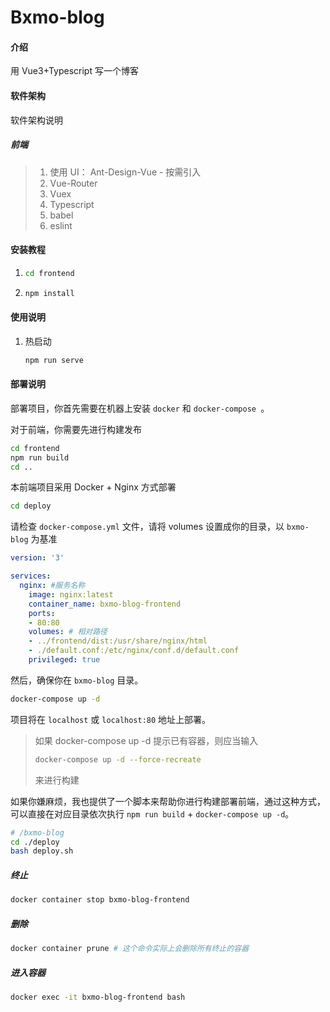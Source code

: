 # Bxmo-blog

#### 介绍
用 Vue3+Typescript 写一个博客

#### 软件架构

软件架构说明

##### 前端

> 1. 使用 UI： Ant-Design-Vue - 按需引入
> 2. Vue-Router
> 3. Vuex
> 4. Typescript
> 5. babel
> 6. eslint


#### 安装教程

1.  
	```bash
	cd frontend
	```
	
2. ```bash
   npm install
   ```

#### 使用说明

1. 热启动
   ```bash
   npm run serve
   ```

#### 部署说明

部署项目，你首先需要在机器上安装 `docker` 和 `docker-compose `。

对于前端，你需要先进行构建发布

```bash
cd frontend
npm run build
cd ..
```

本前端项目采用 Docker + Nginx 方式部署

```bash
cd deploy
```

请检查 `docker-compose.yml` 文件，请将 volumes 设置成你的目录，以 `bxmo-blog` 为基准

```yml
version: '3'

services:  
  nginx: #服务名称
    image: nginx:latest
    container_name: bxmo-blog-frontend
    ports:
    - 80:80
    volumes: # 相对路径
    - ../frontend/dist:/usr/share/nginx/html
    - ./default.conf:/etc/nginx/conf.d/default.conf
    privileged: true
```

然后，确保你在 `bxmo-blog` 目录。

```bash
docker-compose up -d
```

项目将在 `localhost` 或 `localhost:80` 地址上部署。

> 如果 docker-compose up -d 提示已有容器，则应当输入
>
> ```bash
> docker-compose up -d --force-recreate
> ```
>
> 来进行构建

如果你嫌麻烦，我也提供了一个脚本来帮助你进行构建部署前端，通过这种方式，可以直接在对应目录依次执行 `npm run build` + `docker-compose up -d`。

```bash
# /bxmo-blog
cd ./deploy
bash deploy.sh
```

##### 终止

```bash
docker container stop bxmo-blog-frontend
```

##### 删除

```bash
docker container prune # 这个命令实际上会删除所有终止的容器
```

##### 进入容器

```bash
docker exec -it bxmo-blog-frontend bash
```

